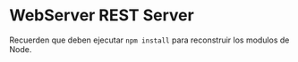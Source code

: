 # WebServer REST Server

Recuerden que deben ejecutar  ``` npm install ``` para reconstruir los modulos de Node.

